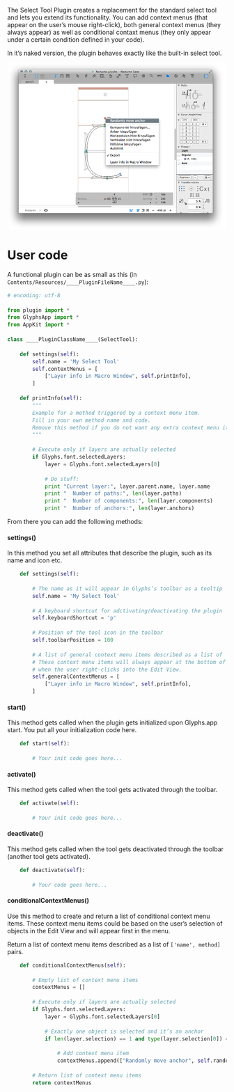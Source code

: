 The Select Tool Plugin creates a replacement for the standard select tool and lets you extend its functionality.
You can add context menus (that appear on the user’s mouse right-click), both general context menus (they always appear) as well as conditional contaxt menus (they only appear under a certain condition defined in your code).

In it’s naked version, the plugin behaves exactly like the built-in select tool.

![](../_Readme_Images/selecttool.png)

# User code

A functional plugin can be as small as this (in `Contents/Resources/____PluginFileName____.py`):

```python
# encoding: utf-8

from plugin import *
from GlyphsApp import *
from AppKit import *

class ____PluginClassName____(SelectTool):
	
	def settings(self):
		self.name = 'My Select Tool'
		self.contextMenus = [
			["Layer info in Macro Window", self.printInfo],
		]

	def printInfo(self):
		"""
		Example for a method triggered by a context menu item.
		Fill in your own method name and code.
		Remove this method if you do not want any extra context menu items.
		"""

		# Execute only if layers are actually selected
		if Glyphs.font.selectedLayers:
			layer = Glyphs.font.selectedLayers[0]
		
			# Do stuff:
			print "Current layer:", layer.parent.name, layer.name
			print "  Number of paths:", len(layer.paths)
			print "  Number of components:", len(layer.components)
			print "  Number of anchors:", len(layer.anchors)
```




From there you can add the following methods:

#### settings()

In this method you set all attributes that describe the plugin, such as its name and icon etc.


```python
	def settings(self):

		# The name as it will appear in Glyphs’s toolbar as a tooltip
		self.name = 'My Select Tool'

		# A keyboard shortcut for adctivating/deactivating the plugin
		self.keyboardShortcut = 'p'

		# Position of the tool icon in the toolbar
		self.toolbarPosition = 100

		# A list of general context menu items described as a list of `name`/`method` pairs.
		# These context menu items will always appear at the bottom of the menu
		# when the user right-clicks into the Edit View.
		self.generalContextMenus = [
			["Layer info in Macro Window", self.printInfo],
		]
```

#### start()

This method gets called when the plugin gets initialized upon Glyphs.app start.
You put all your initialization code here.

```python
	def start(self):

		# Your init code goes here...
```

#### activate()

This method gets called when the tool gets activated through the toolbar.

```python
	def activate(self):

		# Your init code goes here...
```

#### deactivate()

This method gets called when the tool gets deactivated through the toolbar (another tool gets activated).

```python
	def deactivate(self):

		# Your code goes here...
```

#### conditionalContextMenus()

Use this method to create and return a list of conditional context menu items.
These context menu items could be based on the user’s selection of objects in the Edit View and will appear first in the menu.

Return a list of context menu items described as a list of `['name', method]` pairs.

```python
	def conditionalContextMenus(self):

		# Empty list of context menu items
		contextMenus = []

		# Execute only if layers are actually selected
		if Glyphs.font.selectedLayers:
			layer = Glyphs.font.selectedLayers[0]
			
			# Exactly one object is selected and it’s an anchor
			if len(layer.selection) == 1 and type(layer.selection[0]) == GSAnchor:
					
				# Add context menu item
				contextMenus.append(["Randomly move anchor", self.randomlyMoveAnchor])

		# Return list of context menu items
		return contextMenus
```